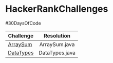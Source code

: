 # HackerRankChallenges

#30DaysOfCode 


 | Challenge     | Resolution      
| ------------- |:-------------:|  
|  [ArraySum](https://www.hackerrank.com/challenges/simple-array-sum/problem)        | ArraySum.java    |  
|  [DataTypes](https://www.hackerrank.com/challenges/30-data-types/problem)          | DataTypes.java   |  
